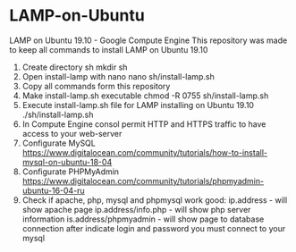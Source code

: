 # LAMP-on-Ubuntu
LAMP on Ubuntu 19.10 - Google Compute Engine
This repository was made to keep all commands to install LAMP on Ubuntu 19.10
1. Create directory sh
  mkdir sh
2. Open install-lamp with nano
  nano sh/install-lamp.sh
3. Copy all commands form this repository
4. Make install-lamp.sh executable
  chmod -R 0755 sh/install-lamp.sh
5. Execute install-lamp.sh file for LAMP installing on Ubuntu 19.10
  ./sh/install-lamp.sh
6. In Compute Engine consol permit HTTP and HTTPS traffic to have access to your web-server
7. Configurate MySQL
  https://www.digitalocean.com/community/tutorials/how-to-install-mysql-on-ubuntu-18-04
8. Configurate PHPMyAdmin
  https://www.digitalocean.com/community/tutorials/phpmyadmin-ubuntu-16-04-ru
9. Check if apache, php, mysql and phpmysql work good:
  ip.address - will show apache page
  ip.address/info.php - will show php server information
  is.address/phpmyadmin - will show page to database connection
    after indicate login and password you must connect to your mysql
